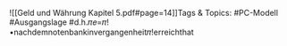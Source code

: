 
![[Geld und Währung Kapitel 5.pdf#page=14]]Tags & Topics:
   #PC-Modell
   #Ausgangslage
   #d.h.𝜋𝑒=𝜋!•nachdemnotenbankinvergangenheit𝜋!erreichthat